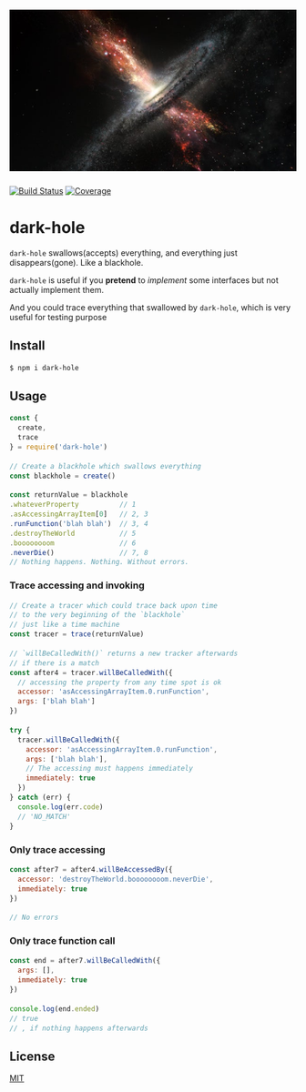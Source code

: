 # ![dark-hole](assets/black-hole.jpg)

[![Build Status](https://travis-ci.org/kaelzhang/dark-hole.svg?branch=master)](https://travis-ci.org/kaelzhang/dark-hole)
[![Coverage](https://codecov.io/gh/kaelzhang/dark-hole/branch/master/graph/badge.svg)](https://codecov.io/gh/kaelzhang/dark-hole)

# dark-hole

`dark-hole` swallows(accepts) everything, and everything just disappears(gone). Like a blackhole.

`dark-hole` is useful if you **pretend** to _implement_ some interfaces but not actually implement them.

And you could trace everything that swallowed by `dark-hole`, which is very useful for testing purpose

## Install

```sh
$ npm i dark-hole
```

## Usage

```js
const {
  create,
  trace
} = require('dark-hole')

// Create a blackhole which swallows everything
const blackhole = create()

const returnValue = blackhole
.whateverProperty          // 1
.asAccessingArrayItem[0]   // 2, 3
.runFunction('blah blah')  // 3, 4
.destroyTheWorld           // 5
.boooooooom                // 6
.neverDie()                // 7, 8
// Nothing happens. Nothing. Without errors.
```

### Trace accessing and invoking

```js
// Create a tracer which could trace back upon time
// to the very beginning of the `blackhole`
// just like a time machine
const tracer = trace(returnValue)

// `willBeCalledWith()` returns a new tracker afterwards
// if there is a match
const after4 = tracer.willBeCalledWith({
  // accessing the property from any time spot is ok
  accessor: 'asAccessingArrayItem.0.runFunction',
  args: ['blah blah']
})

try {
  tracer.willBeCalledWith({
    accessor: 'asAccessingArrayItem.0.runFunction',
    args: ['blah blah'],
    // The accessing must happens immediately
    immediately: true
  })
} catch (err) {
  console.log(err.code)
  // 'NO_MATCH'
}
```

### Only trace accessing

```js
const after7 = after4.willBeAccessedBy({
  accessor: 'destroyTheWorld.boooooooom.neverDie',
  immediately: true
})

// No errors
```

### Only trace function call

```js
const end = after7.willBeCalledWith({
  args: [],
  immediately: true
})

console.log(end.ended)
// true
// , if nothing happens afterwards
```

## License

[MIT](LICENSE)
